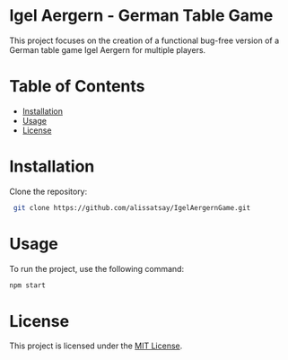 # Igel Aergern - German Table Game
This project focuses on the creation of a functional bug-free version of a German table game Igel Aergern for multiple players.

# Table of Contents
- [Installation](#installation)
- [Usage](#usage)
- [License](#license)

# Installation
Clone the repository:
```bash
 git clone https://github.com/alissatsay/IgelAergernGame.git
```

# Usage
To run the project, use the following command:
```bash
npm start
```

# License
This project is licensed under the [MIT License](LICENSE).

